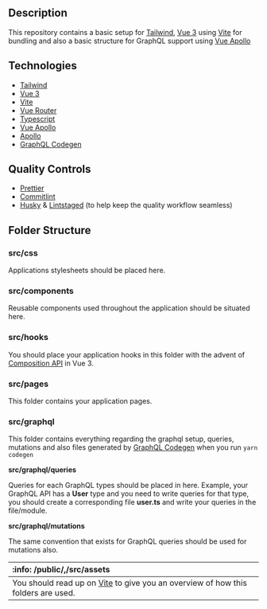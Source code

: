 ## Description

This repository contains a basic setup for [Tailwind](https://tailwindcss.com/), [Vue 3](https://v3.vuejs.org/) using [Vite](https://github.com/vitejs/vite) for bundling and also a basic structure for GraphQL support using [Vue Apollo](https://v4.apollo.vuejs.org/)

## Technologies

* [Tailwind](https://tailwindcss.com/)
* [Vue 3](https://v3.vuejs.org/)
* [Vite](https://github.com/vitejs/vite)
* [Vue Router](https://next.router.vuejs.org/)
* [Typescript](https://www.typescriptlang.org/)
* [Vue Apollo](https://v4.apollo.vuejs.org/)
* [Apollo](https://www.apollographql.com/docs/)
* [GraphQL Codegen](https://graphql-code-generator.com/)

## Quality Controls

* [Prettier](https://prettier.io/)
* [Commitlint](http://commitlint.js.org/)
* [Husky](https://typicode.github.io/husky) & [Lintstaged](https://github.com/okonet/lint-staged) (to help keep the quality workflow seamless)

## Folder Structure

### src/css

Applications stylesheets should be placed here.

### src/components

Reusable components used throughout the application should be situated here.

### src/hooks

You should place your application hooks in this folder with the advent of [Composition API](https://v3.vuejs.org/api/composition-api.html#composition-api) in Vue 3.

### src/pages

This folder contains your application pages.

### src/graphql

This folder contains everything regarding the graphql setup, queries, mutations and also files generated by [GraphQL Codegen](https://graphql-code-generator.com/) when you run `yarn codegen`

**src/graphql/queries**

Queries for each GraphQL types should be placed in here. Example, your GraphQL API has a **User** type and you need to write queries for that type, you should create a corresponding file **user.ts** and write your queries in the file/module.

**src/graphql/mutations**

The same convention that exists for GraphQL queries should be used for mutations also.

| :info: **/public/,/src/assets**     |
|:------------------------------------|
| You should read up on [Vite](https://github.com/vitejs/vite) to give you an overview of how this folders are used. |
